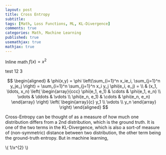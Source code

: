 ```yaml
---
layout: post
title: Cross Entropy
subtitle: 
tags: [Math, Loss Functions, ML, KL-Divergence]
comments: true
categories: Math, Machine Learning
published: true
usemathjax: true
mathjax: true
---
```


Inline math $f(x)=x^2$

test 12 3

$$
\begin{aligned}
  & \phi(x,y) = \phi \left(\sum_{i=1}^n x_ie_i, \sum_{j=1}^n y_je_j \right)
  = \sum_{i=1}^n \sum_{j=1}^n x_i y_j \phi(e_i, e_j) = \\
  & (x_1, \ldots, x_n) \left( \begin{array}{ccc}
      \phi(e_1, e_1) & \cdots & \phi(e_1, e_n) \\
      \vdots & \ddots & \vdots \\
      \phi(e_n, e_1) & \cdots & \phi(e_n, e_n)
    \end{array} \right)
  \left( \begin{array}{c}
      y_1 \\
      \vdots \\
      y_n
    \end{array} \right)
\end{aligned}
$$

Cross-Entropy can be thought of as a measure of how much one distribution differs from a 2nd distribution, which is the ground truth. It is one of the two terms in the KL-Divergence, which is also a sort-of measure of (non-symmetric) distance between two distribution, the other term being the ground-truth entropy. But in machine learning, 


\\( 1/x^{2} \\)